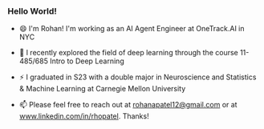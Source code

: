 ### Hello World!

<!--
**rhopatel/rhopatel** is a ✨ _special_ ✨ repository because its `README.md` (this file) appears on your GitHub profile.

Here are some ideas to get you started:

- 🔭 I’m currently working on ...
- 🌱 I’m currently learning ...
- 👯 I’m looking to collaborate on ...
- 🤔 I’m looking for help with ...
- 💬 Ask me about ...
-  How to reach me: ...
-  Pronouns: ...
-  Fun fact: ...
-->

- 😄 I'm Rohan! I'm working as an AI Agent Engineer at OneTrack.AI in NYC

- 🤔 I recently explored the field of deep learning through the course 11-485/685 Intro to Deep Learning

- ⚡ I graduated in S23 with a double major in Neuroscience and Statistics & Machine Learning at Carnegie Mellon University

- 📫 Please feel free to reach out at rohanapatel12@gmail.com or at www.linkedin.com/in/rhopatel. Thanks!

